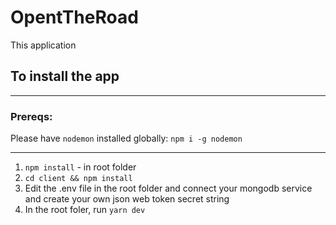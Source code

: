 # OpentTheRoad

This application
## To install the app
-------
### Prereqs:
Please have `nodemon` installed globally: `npm i -g nodemon`

-------

1. `npm install` - in root folder
2. `cd client && npm install`
3. Edit the .env file in the root folder and connect your mongodb service and create your own json web token secret string
4. In the root foler, run `yarn dev`

